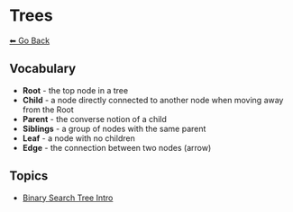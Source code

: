# Trees
[⬅ Go Back](/README.md)

## Vocabulary
- **Root** - the top node in a tree
- **Child** - a node directly connected to another node when moving away from the Root
- **Parent** - the converse notion of a child
- **Siblings** - a group of nodes with the same parent
- **Leaf** - a node with no children
- **Edge** - the connection between two nodes (arrow)

## Topics
- [Binary Search Tree Intro](/data-structures/binary-search-trees.md)